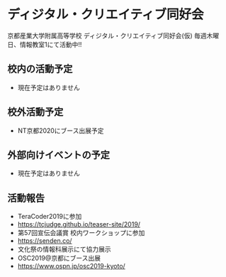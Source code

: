 # ディジタル・クリエイティブ同好会

[](https://www.youtube.com/watch?v=fVw9_AX_RCA)

京都産業大学附属高等学校 ディジタル・クリエイティブ同好会(仮)
毎週木曜日、情報教室1にて活動中!! 

## 校内の活動予定
* 現在予定はありません

## 校外活動予定
* NT京都2020にブース出展予定

## 外部向けイベントの予定
* 現在予定はありません

## 活動報告
* TeraCoder2019に参加
 * https://tcjudge.github.io/teaser-site/2019/
* 第57回宣伝会議賞 校内ワークショップに参加
 * https://senden.co/
* 文化祭の情報科展示にて協力展示
* OSC2019@京都にブース出展
 * https://www.ospn.jp/osc2019-kyoto/